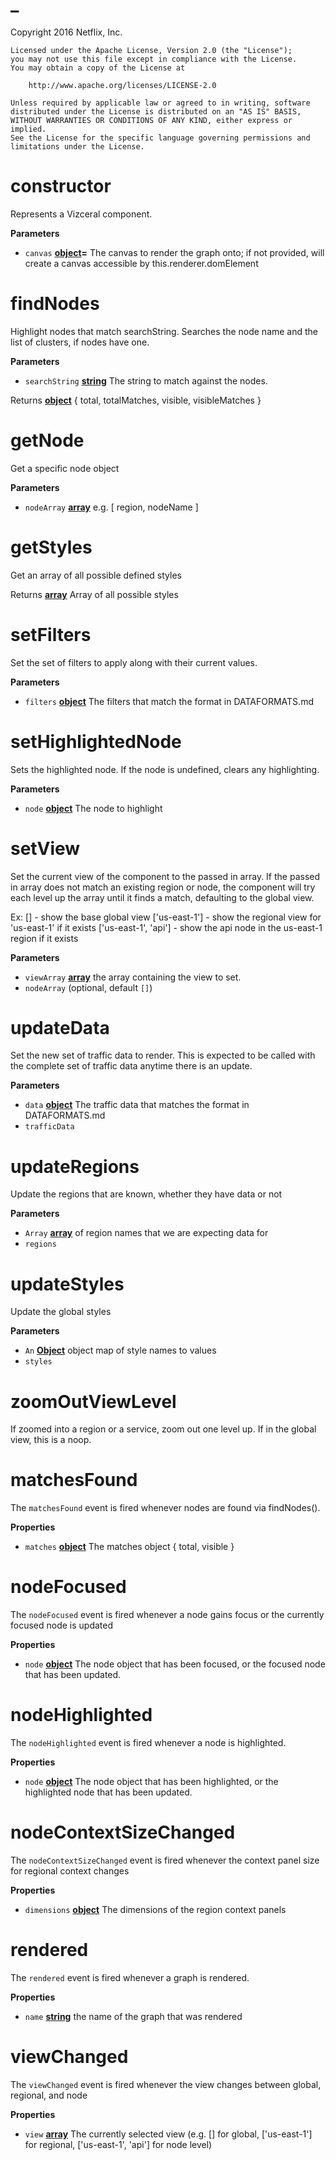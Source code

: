 # \_

Copyright 2016 Netflix, Inc.

    Licensed under the Apache License, Version 2.0 (the "License");
    you may not use this file except in compliance with the License.
    You may obtain a copy of the License at

        http://www.apache.org/licenses/LICENSE-2.0

    Unless required by applicable law or agreed to in writing, software
    distributed under the License is distributed on an "AS IS" BASIS,
    WITHOUT WARRANTIES OR CONDITIONS OF ANY KIND, either express or implied.
    See the License for the specific language governing permissions and
    limitations under the License.

# constructor

Represents a Vizceral component.

**Parameters**

-   `canvas` **[object](https://developer.mozilla.org/en-US/docs/Web/JavaScript/Reference/Global_Objects/Object)=** The canvas to render the graph onto; if not provided, will create a canvas accessible by this.renderer.domElement

# findNodes

Highlight nodes that match searchString.  Searches the node name and the list
of clusters, if nodes have one.

**Parameters**

-   `searchString` **[string](https://developer.mozilla.org/en-US/docs/Web/JavaScript/Reference/Global_Objects/String)** The string to match against the nodes.

Returns **[object](https://developer.mozilla.org/en-US/docs/Web/JavaScript/Reference/Global_Objects/Object)** { total, totalMatches, visible, visibleMatches }

# getNode

Get a specific node object

**Parameters**

-   `nodeArray` **[array](https://developer.mozilla.org/en-US/docs/Web/JavaScript/Reference/Global_Objects/Array)** e.g. [ region, nodeName ]

# getStyles

Get an array of all possible defined styles

Returns **[array](https://developer.mozilla.org/en-US/docs/Web/JavaScript/Reference/Global_Objects/Array)** Array of all possible styles

# setFilters

Set the set of filters to apply along with their current values.

**Parameters**

-   `filters` **[object](https://developer.mozilla.org/en-US/docs/Web/JavaScript/Reference/Global_Objects/Object)** The filters that match the format in DATAFORMATS.md

# setHighlightedNode

Sets the highlighted node.  If the node is undefined, clears any highlighting.

**Parameters**

-   `node` **[object](https://developer.mozilla.org/en-US/docs/Web/JavaScript/Reference/Global_Objects/Object)** The node to highlight

# setView

Set the current view of the component to the passed in array. If the passed
in array does not match an existing region or node, the component will try
each level up the array until it finds a match, defaulting to the global
view.

Ex:
\[] - show the base global view
['us-east-1'] - show the regional view for 'us-east-1' if it exists
['us-east-1', 'api'] - show the api node in the us-east-1 region if it exists

**Parameters**

-   `viewArray` **[array](https://developer.mozilla.org/en-US/docs/Web/JavaScript/Reference/Global_Objects/Array)** the array containing the view to set.
-   `nodeArray`   (optional, default `[]`)

# updateData

Set the new set of traffic data to render. This is expected to be called
with the complete set of traffic data anytime there is an update.

**Parameters**

-   `data` **[object](https://developer.mozilla.org/en-US/docs/Web/JavaScript/Reference/Global_Objects/Object)** The traffic data that matches the format in DATAFORMATS.md
-   `trafficData`

# updateRegions

Update the regions that are known, whether they have data or not

**Parameters**

-   `Array` **[array](https://developer.mozilla.org/en-US/docs/Web/JavaScript/Reference/Global_Objects/Array)** of region names that we are expecting data for
-   `regions`

# updateStyles

Update the global styles

**Parameters**

-   `An` **[Object](https://developer.mozilla.org/en-US/docs/Web/JavaScript/Reference/Global_Objects/Object)** object map of style names to values
-   `styles`

# zoomOutViewLevel

If zoomed into a region or a service, zoom out one level up.
If in the global view, this is a noop.

# matchesFound

The `matchesFound` event is fired whenever nodes are found via findNodes().

**Properties**

-   `matches` **[object](https://developer.mozilla.org/en-US/docs/Web/JavaScript/Reference/Global_Objects/Object)** The matches object { total, visible }

# nodeFocused

The `nodeFocused` event is fired whenever a node gains focus or the currently focused node is updated

**Properties**

-   `node` **[object](https://developer.mozilla.org/en-US/docs/Web/JavaScript/Reference/Global_Objects/Object)** The node object that has been focused, or the focused node that has been updated.

# nodeHighlighted

The `nodeHighlighted` event is fired whenever a node is highlighted.

**Properties**

-   `node` **[object](https://developer.mozilla.org/en-US/docs/Web/JavaScript/Reference/Global_Objects/Object)** The node object that has been highlighted, or the highlighted node that has been updated.

# nodeContextSizeChanged

The `nodeContextSizeChanged` event is fired whenever the context panel size for regional context changes

**Properties**

-   `dimensions` **[object](https://developer.mozilla.org/en-US/docs/Web/JavaScript/Reference/Global_Objects/Object)** The dimensions of the region context panels

# rendered

The `rendered` event is fired whenever a graph is rendered.

**Properties**

-   `name` **[string](https://developer.mozilla.org/en-US/docs/Web/JavaScript/Reference/Global_Objects/String)** the name of the graph that was rendered

# viewChanged

The `viewChanged` event is fired whenever the view changes between global, regional, and node

**Properties**

-   `view` **[array](https://developer.mozilla.org/en-US/docs/Web/JavaScript/Reference/Global_Objects/Array)** The currently selected view (e.g. \[] for global, ['us-east-1'] for regional, ['us-east-1', 'api'] for node level)
